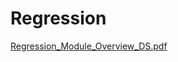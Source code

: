 # Regression

[Regression_Module_Overview_DS.pdf](https://github.com/user-attachments/files/21087524/Regression_Module_Overview_DS.pdf)
